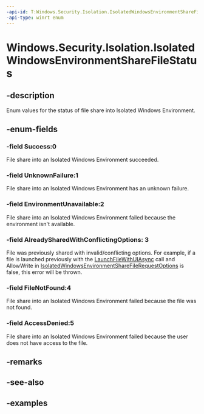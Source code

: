 ```yaml
---
-api-id: T:Windows.Security.Isolation.IsolatedWindowsEnvironmentShareFileStatus
-api-type: winrt enum
---
```


# Windows.Security.Isolation.IsolatedWindowsEnvironmentShareFileStatus

<!--
public enum IsolatedWindowsEnvironmentShareFileStatus
-->


## -description
Enum values for the status of file share into Isolated Windows Environment.

## -enum-fields
### -field Success:0
File share into an Isolated Windows Environment succeeded.

### -field UnknownFailure:1
File share into an Isolated Windows Environment has an unknown failure.

### -field EnvironmentUnavailable:2
File share into an Isolated Windows Environment failed because the environment isn't available.

### -field AlreadySharedWithConflictingOptions: 3
File was previously shared with invalid/conflicting options. For example, if a file is launched previously with the [LaunchFileWithUIAsync](isolatedwindowsenvironment_launchfilewithuiasync_1697307470.md) call and AllowWrite in [IsolatedWindowsEnvironmentShareFileRequestOptions](isolatedwindowsenvironmentsharefilerequestoptions.md) is false, this error will be thrown.

### -field FileNotFound:4
File share into an Isolated Windows Environment failed because the file was not found.

### -field AccessDenied:5
File share into an Isolated Windows Environment failed because the user does not have access to the file.

## -remarks

## -see-also

## -examples


